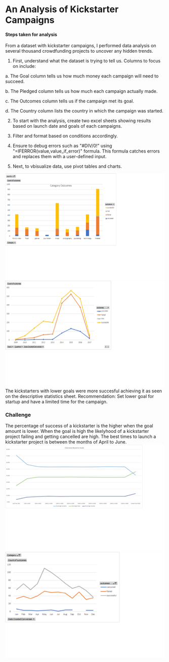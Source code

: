 # An Analysis of Kickstarter Campaigns

#### Steps taken for analysis

From a dataset with kickstarter campaigns, I performed data analysis on several thousand crowdfunding projects to uncover any hidden trends.

1. First, understand what the dataset is trying to tell us. Columns to focus on include:

  a. The Goal column tells us how much money each campaign will need to succeed.
  
  b. The Pledged column tells us how much each campaign actually made.
  
  c. The Outcomes column tells us if the campaign met its goal.
  
  d. The Country column lists the country in which the campaign was started.

2. To start with the analysis, create two excel sheets showing results based on launch date and goals of each campaigns.

3. Filter and format based on conditions accordingly.

4. Ensure to debug errors such as "#DIV/0!" using "=IFERROR(value,value_if_error)" formula. This formula catches errors and replaces them with a user-defined input. 

5. Next, to vbisualize data, use pivot tables and charts.

![Categoryoutcomes](https://github.com/Kalkidanalemaye/Kickstarter-analysis/blob/master/Categoryoutcomes.png)
![Outcomes](https://github.com/Kalkidanalemaye/Kickstarter-analysis/blob/master/Outcomes.png)
The kickstarters with lower goals were more succesful achieving it as seen on the descriptive statistics sheet.
Recommendation: Set lower goal for startup and have a limited time for the campaign. 
### Challenge
The percentage of success of a kickstarter is the higher when the goal amount is lower. 
When the goal is high the likelyhood of a kickstarter project failing and getting cancelled are high.
The best times to launch a kickstarter project is between the months of April to June.
![Goals](https://github.com/Kalkidanalemaye/Kickstarter-analysis/blob/master/Goals.png)
![launchdate](https://github.com/Kalkidanalemaye/Kickstarter-analysis/blob/master/launchdate.png)
